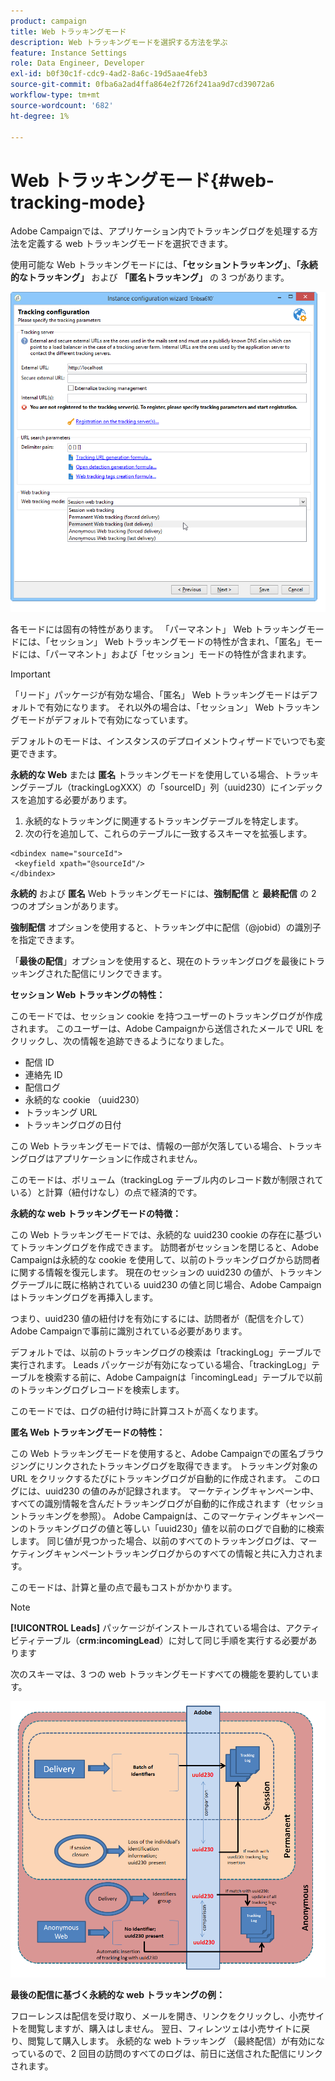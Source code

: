 ```yaml
---
product: campaign
title: Web トラッキングモード
description: Web トラッキングモードを選択する方法を学ぶ
feature: Instance Settings
role: Data Engineer, Developer
exl-id: b0f30c1f-cdc9-4ad2-8a6c-19d5aae4feb3
source-git-commit: 0fba6a2ad4ffa864e2f726f241aa9d7cd39072a6
workflow-type: tm+mt
source-wordcount: '682'
ht-degree: 1%

---
```


# Web トラッキングモード{#web-tracking-mode}



Adobe Campaignでは、アプリケーション内でトラッキングログを処理する方法を定義する web トラッキングモードを選択できます。

使用可能な Web トラッキングモードには、**「セッショントラッキング」**、**「永続的なトラッキング」** および **「匿名トラッキング」** の 3 つがあります。

![](assets/s_ncs_install_deployment_wiz_tracking_mode.png)

各モードには固有の特性があります。 「パーマネント」 Web トラッキングモードには、「セッション」 Web トラッキングモードの特性が含まれ、「匿名」モードには、「パーマネント」および「セッション」モードの特性が含まれます。

>[!IMPORTANT]
>
>「リード」パッケージが有効な場合、「匿名」 Web トラッキングモードはデフォルトで有効になります。 それ以外の場合は、「セッション」 Web トラッキングモードがデフォルトで有効になっています。
>
>デフォルトのモードは、インスタンスのデプロイメントウィザードでいつでも変更できます。

**永続的な Web** または **匿名** トラッキングモードを使用している場合、トラッキングテーブル（trackingLogXXX）の「sourceID」列（uuid230）にインデックスを追加する必要があります。

1. 永続的なトラッキングに関連するトラッキングテーブルを特定します。
1. 次の行を追加して、これらのテーブルに一致するスキーマを拡張します。

```
<dbindex name="sourceId">
 <keyfield xpath="@sourceId"/>
</dbindex>
```

**永続的** および **匿名** Web トラッキングモードには、**強制配信** と **最終配信** の 2 つのオプションがあります。

**強制配信** オプションを使用すると、トラッキング中に配信（@jobid）の識別子を指定できます。

「**最後の配信**」オプションを使用すると、現在のトラッキングログを最後にトラッキングされた配信にリンクできます。

**セッション Web トラッキングの特性：**

このモードでは、セッション cookie を持つユーザーのトラッキングログが作成されます。 このユーザーは、Adobe Campaignから送信されたメールで URL をクリックし、次の情報を追跡できるようになりました。

* 配信 ID
* 連絡先 ID
* 配信ログ
* 永続的な cookie （uuid230）
* トラッキング URL
* トラッキングログの日付

この Web トラッキングモードでは、情報の一部が欠落している場合、トラッキングログはアプリケーションに作成されません。

このモードは、ボリューム（trackingLog テーブル内のレコード数が制限されている）と計算（紐付けなし）の点で経済的です。

**永続的な web トラッキングモードの特徴：**

この Web トラッキングモードでは、永続的な uuid230 cookie の存在に基づいてトラッキングログを作成できます。 訪問者がセッションを閉じると、Adobe Campaignは永続的な cookie を使用して、以前のトラッキングログから訪問者に関する情報を復元します。 現在のセッションの uuid230 の値が、トラッキングテーブルに既に格納されている uuid230 の値と同じ場合、Adobe Campaignはトラッキングログを再挿入します。

つまり、uuid230 値の紐付けを有効にするには、訪問者が（配信を介して）Adobe Campaignで事前に識別されている必要があります。

デフォルトでは、以前のトラッキングログの検索は「trackingLog」テーブルで実行されます。 Leads パッケージが有効になっている場合、「trackingLog」テーブルを検索する前に、Adobe Campaignは「incomingLead」テーブルで以前のトラッキングログレコードを検索します。

このモードでは、ログの紐付け時に計算コストが高くなります。

**匿名 Web トラッキングモードの特性：**

この Web トラッキングモードを使用すると、Adobe Campaignでの匿名ブラウジングにリンクされたトラッキングログを取得できます。 トラッキング対象の URL をクリックするたびにトラッキングログが自動的に作成されます。 このログには、uuid230 の値のみが記録されます。 マーケティングキャンペーン中、すべての識別情報を含んだトラッキングログが自動的に作成されます（セッショントラッキングを参照）。 Adobe Campaignは、このマーケティングキャンペーンのトラッキングログの値と等しい「uuid230」値を以前のログで自動的に検索します。 同じ値が見つかった場合、以前のすべてのトラッキングログは、マーケティングキャンペーントラッキングログからのすべての情報と共に入力されます。

このモードは、計算と量の点で最もコストがかかります。

>[!NOTE]
>
>**[!UICONTROL Leads]** パッケージがインストールされている場合は、アクティビティテーブル（**crm:incomingLead**）に対して同じ手順を実行する必要があります

次のスキーマは、3 つの web トラッキングモードすべての機能を要約しています。

![](assets/s_ncs_install_deployment_wiz_tracking_schema_mode.png)

**最後の配信に基づく永続的な web トラッキングの例：**

フローレンスは配信を受け取り、メールを開き、リンクをクリックし、小売サイトを閲覧しますが、購入はしません。 翌日、フィレンツェは小売サイトに戻り、閲覧して購入します。 永続的な web トラッキング （最終配信）が有効になっているので、2 回目の訪問のすべてのログは、前日に送信された配信にリンクされます。
